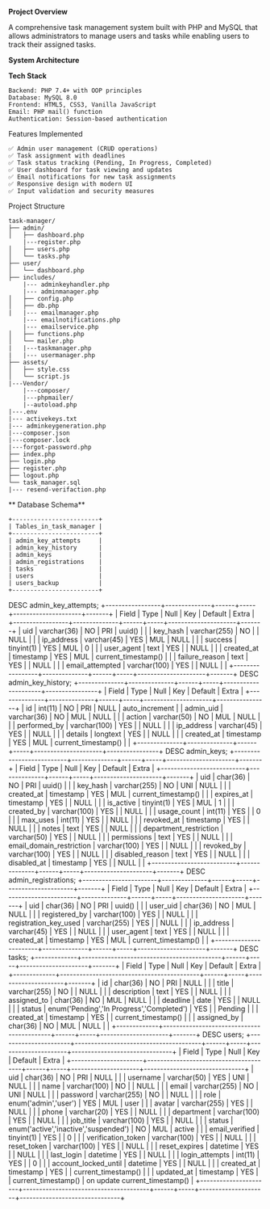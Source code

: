 **Project Overview**

A comprehensive task management system built with PHP and MySQL that allows administrators to manage users and tasks while enabling users to track their assigned tasks.

**System Architecture**
 
**Tech Stack**

    Backend: PHP 7.4+ with OOP principles
    Database: MySQL 8.0
    Frontend: HTML5, CSS3, Vanilla JavaScript
    Email: PHP mail() function
    Authentication: Session-based authentication

Features Implemented

    ✅ Admin user management (CRUD operations)
    ✅ Task assignment with deadlines
    ✅ Task status tracking (Pending, In Progress, Completed)
    ✅ User dashboard for task viewing and updates
    ✅ Email notifications for new task assignments
    ✅ Responsive design with modern UI
    ✅ Input validation and security measures

Project Structure

    task-manager/
    ├── admin/
    │   ├── dashboard.php
        |---register.php
    │   ├── users.php
    │   └── tasks.php
    ├── user/
    │   └── dashboard.php
    ├── includes/
        |--- adminkeyhandler.php
        |--- adminmanager.php
    │   ├── config.php
    │   ├── db.php
    |   |--- emailmanager.php
        |--- emailnotifications.php
        |--- emailservice.php
    │   ├── functions.php
    │   └── mailer.php
    |   |---taskmanager.php
    |   |--- usermanager.php
    ├── assets/
    │   ├── style.css
    │   └── script.js
    |---Vendor/
        |---composer/
        |---phpmailer/
        |--autoload.php
    |---.env
    |--- activekeys.txt
    |--- adminkeygeneration.php
    |---composer.json
    |---composer.lock
    |---forgot-password.php
    ├── index.php
    ├── login.php
    ├── register.php
    ├── logout.php
    └── task_manager.sql
    |--- resend-verifaction.php

** Database Schema**
 
    +------------------------+
    | Tables_in_task_manager |
    +------------------------+
    | admin_key_attempts     |
    | admin_key_history      |
    | admin_keys             |
    | admin_registrations    |
    | tasks                  |
    | users                  |
    | users_backup           |
    +------------------------+
DESC admin_key_attempts;
        +-----------------+--------------+------+-----+---------------------+-------+
        | Field           | Type         | Null | Key | Default             | Extra |
        +-----------------+--------------+------+-----+---------------------+-------+
        | uid             | varchar(36)  | NO   | PRI | uuid()              |       |
        | key_hash        | varchar(255) | NO   |     | NULL                |       |
        | ip_address      | varchar(45)  | YES  | MUL | NULL                |       |
        | success         | tinyint(1)   | YES  | MUL | 0                   |       |
        | user_agent      | text         | YES  |     | NULL                |       |
        | created_at      | timestamp    | YES  | MUL | current_timestamp() |       |
        | failure_reason  | text         | YES  |     | NULL                |       |
        | email_attempted | varchar(100) | YES  |     | NULL                |       |
        +-----------------+--------------+------+-----+---------------------+-------+
DESC admin_key_history;
+--------------+--------------+------+-----+---------------------+----------------+
| Field        | Type         | Null | Key | Default             | Extra          |
+--------------+--------------+------+-----+---------------------+----------------+
| id           | int(11)      | NO   | PRI | NULL                | auto_increment |
| admin_uid    | varchar(36)  | NO   | MUL | NULL                |                |
| action       | varchar(50)  | NO   | MUL | NULL                |                |
| performed_by | varchar(100) | YES  |     | NULL                |                |
| ip_address   | varchar(45)  | YES  |     | NULL                |                |
| details      | longtext     | YES  |     | NULL                |                |
| created_at   | timestamp    | YES  | MUL | current_timestamp() |                |
+--------------+--------------+------+-----+---------------------+----------------+
DESC admin_keys;
+--------------------------+--------------+------+-----+---------------------+-------+
| Field                    | Type         | Null | Key | Default             | Extra |
+--------------------------+--------------+------+-----+---------------------+-------+
| uid                      | char(36)     | NO   | PRI | uuid()              |       |
| key_hash                 | varchar(255) | NO   | UNI | NULL                |       |
| created_at               | timestamp    | YES  | MUL | current_timestamp() |       |
| expires_at               | timestamp    | YES  |     | NULL                |       |
| is_active                | tinyint(1)   | YES  | MUL | 1                   |       |
| created_by               | varchar(100) | YES  |     | NULL                |       |
| usage_count              | int(11)      | YES  |     | 0                   |       |
| max_uses                 | int(11)      | YES  |     | NULL                |       |
| revoked_at               | timestamp    | YES  |     | NULL                |       |
| notes                    | text         | YES  |     | NULL                |       |
| department_restriction   | varchar(50)  | YES  |     | NULL                |       |
| permissions              | text         | YES  |     | NULL                |       |
| email_domain_restriction | varchar(100) | YES  |     | NULL                |       |
| revoked_by               | varchar(100) | YES  |     | NULL                |       |
| disabled_reason          | text         | YES  |     | NULL                |       |
| disabled_at              | timestamp    | YES  |     | NULL                |       |
+--------------------------+--------------+------+-----+---------------------+-------+
DESC admin_registrations;
+-----------------------+--------------+------+-----+---------------------+-------+
| Field                 | Type         | Null | Key | Default             | Extra |
+-----------------------+--------------+------+-----+---------------------+-------+
| uid                   | char(36)     | NO   | PRI | uuid()              |       |
| user_uid              | char(36)     | NO   | MUL | NULL                |       |
| registered_by         | varchar(100) | YES  |     | NULL                |       |
| registration_key_used | varchar(255) | YES  |     | NULL                |       |
| ip_address            | varchar(45)  | YES  |     | NULL                |       |
| user_agent            | text         | YES  |     | NULL                |       |
| created_at            | timestamp    | YES  | MUL | current_timestamp() |       |
+-----------------------+--------------+------+-----+---------------------+-------+
DESC tasks;
+-------------+-------------------------------------------+------+-----+---------------------+-------+
| Field       | Type                                      | Null | Key | Default             | Extra |
+-------------+-------------------------------------------+------+-----+---------------------+-------+
| id          | char(36)                                  | NO   | PRI | NULL                |       |
| title       | varchar(255)                              | NO   |     | NULL                |       |
| description | text                                      | YES  |     | NULL                |       |
| assigned_to | char(36)                                  | NO   | MUL | NULL                |       |
| deadline    | date                                      | YES  |     | NULL                |       |
| status      | enum('Pending','In Progress','Completed') | YES  |     | Pending             |       |
| created_at  | timestamp                                 | YES  |     | current_timestamp() |       |
| assigned_by | char(36)                                  | NO   | MUL | NULL                |       |
+-------------+-------------------------------------------+------+-----+---------------------+-------+
DESC users;
+----------------------+---------------------------------------+------+-----+---------------------+-------------------------------+
| Field                | Type                                  | Null | Key | Default             | Extra                         |
+----------------------+---------------------------------------+------+-----+---------------------+-------------------------------+
| uid                  | char(36)                              | NO   | PRI | NULL                |                               |
| username             | varchar(50)                           | YES  | UNI | NULL                |                               |
| name                 | varchar(100)                          | NO   |     | NULL                |                               |
| email                | varchar(255)                          | NO   | UNI | NULL                |                               |
| password             | varchar(255)                          | NO   |     | NULL                |                               |
| role                 | enum('admin','user')                  | YES  | MUL | user                |                               |
| avatar               | varchar(255)                          | YES  |     | NULL                |                               |
| phone                | varchar(20)                           | YES  |     | NULL                |                               |
| department           | varchar(100)                          | YES  |     | NULL                |                               |
| job_title            | varchar(100)                          | YES  |     | NULL                |                               |
| status               | enum('active','inactive','suspended') | NO   | MUL | active              |                               |
| email_verified       | tinyint(1)                            | YES  |     | 0                   |                               |
| verification_token   | varchar(100)                          | YES  |     | NULL                |                               |
| reset_token          | varchar(100)                          | YES  |     | NULL                |                               |
| reset_expires        | datetime                              | YES  |     | NULL                |                               |
| last_login           | datetime                              | YES  |     | NULL                |                               |
| login_attempts       | int(11)                               | YES  |     | 0                   |                               |
| account_locked_until | datetime                              | YES  |     | NULL                |                               |
| created_at           | timestamp                             | YES  |     | current_timestamp() |                               |
| updated_at           | timestamp                             | YES  |     | current_timestamp() | on update current_timestamp() |
+----------------------+---------------------------------------+------+-----+---------------------+-------------------------------+



